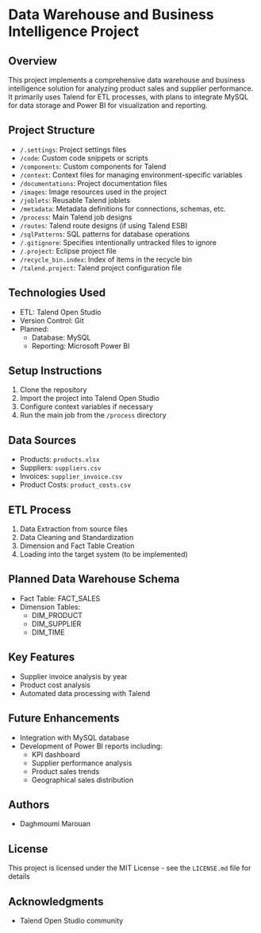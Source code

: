 # Data Warehouse and Business Intelligence Project

## Overview
This project implements a comprehensive data warehouse and business intelligence solution for analyzing product sales and supplier performance. It primarily uses Talend for ETL processes, with plans to integrate MySQL for data storage and Power BI for visualization and reporting.

## Project Structure
- `/.settings`: Project settings files
- `/code`: Custom code snippets or scripts
- `/components`: Custom components for Talend
- `/context`: Context files for managing environment-specific variables
- `/documentations`: Project documentation files
- `/images`: Image resources used in the project
- `/joblets`: Reusable Talend joblets
- `/metadata`: Metadata definitions for connections, schemas, etc.
- `/process`: Main Talend job designs
- `/routes`: Talend route designs (if using Talend ESB)
- `/sqlPatterns`: SQL patterns for database operations
- `/.gitignore`: Specifies intentionally untracked files to ignore
- `/.project`: Eclipse project file
- `/recycle_bin.index`: Index of items in the recycle bin
- `/talend.project`: Talend project configuration file

## Technologies Used
- ETL: Talend Open Studio
- Version Control: Git
- Planned:
  - Database: MySQL
  - Reporting: Microsoft Power BI

## Setup Instructions
1. Clone the repository
2. Import the project into Talend Open Studio
3. Configure context variables if necessary
4. Run the main job from the `/process` directory

## Data Sources
- Products: `products.xlsx`
- Suppliers: `suppliers.csv`
- Invoices: `supplier_invoice.csv`
- Product Costs: `product_costs.csv`

## ETL Process
1. Data Extraction from source files
2. Data Cleaning and Standardization
3. Dimension and Fact Table Creation
4. Loading into the target system (to be implemented)

## Planned Data Warehouse Schema
- Fact Table: FACT_SALES
- Dimension Tables: 
  - DIM_PRODUCT
  - DIM_SUPPLIER
  - DIM_TIME

## Key Features
- Supplier invoice analysis by year
- Product cost analysis
- Automated data processing with Talend

## Future Enhancements
- Integration with MySQL database
- Development of Power BI reports including:
  - KPI dashboard
  - Supplier performance analysis
  - Product sales trends
  - Geographical sales distribution


## Authors
- Daghmoumi Marouan

## License
This project is licensed under the MIT License - see the `LICENSE.md` file for details

## Acknowledgments
- Talend Open Studio community
